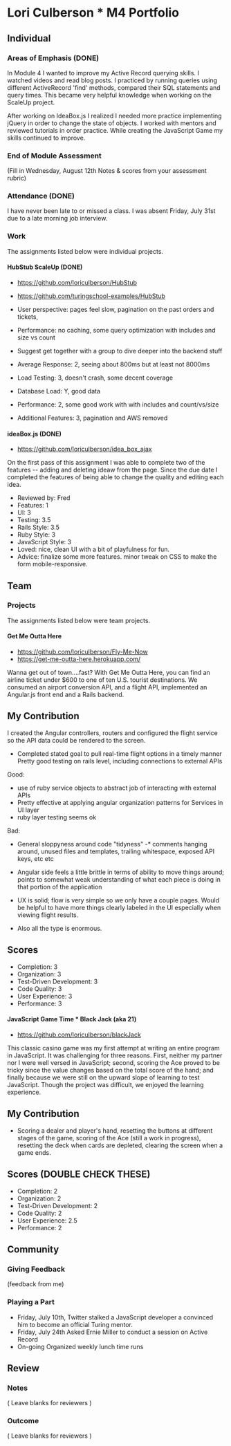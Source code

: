 # Lori Culberson * M4 Portfolio

## Individual

### Areas of Emphasis (DONE)
In Module 4 I wanted to improve my Active Record querying skills. I watched videos and read blog posts. I practiced by running queries using different ActiveRecord 'find' methods, compared their SQL statements and query times. This became very helpful knowledge when working on the ScaleUp project. 

After working on IdeaBox.js I realized I needed more practice implementing jQuery in order to change the state of objects. I worked with mentors and reviewed tutorials in order practice. While creating the JavaScript Game my skills continued to improve.

### End of Module Assessment

(Fill in Wednesday, August 12th Notes & scores from your assessment rubric)

### Attendance (DONE)
I have never been late to or missed a class. I was absent Friday, July 31st due to a late morning job interview. 

### Work

The assignments listed below were individual projects.

#### HubStub ScaleUp (DONE)
* https://github.com/loriculberson/HubStub
* https://github.com/turingschool-examples/HubStub

* User perspective: pages feel slow, pagination on the past orders and tickets,
* Performance: no caching, some query optimization with includes and size vs count
* Suggest get together with a group to dive deeper into the backend stuff

* Average Response: 2, seeing about 800ms but at least not 8000ms
* Load Testing: 3, doesn't crash, some decent coverage
* Database Load: Y, good data
* Performance: 2, some good work with with includes and count/vs/size
* Additional Features: 3, pagination and AWS removed


#### ideaBox.js (DONE)
* https://github.com/loriculberson/idea_box_ajax

On the first pass of this assignment I was able to complete two of the features -- adding and deleting ideaw from the page. Since the due date I completed the features of being able to change the quality and editing each idea. 

* Reviewed by: Fred
* Features: 1
* UI: 3
* Testing: 3.5
* Rails Style: 3.5
* Ruby Style: 3
* JavaScript Style: 3
* Loved: nice, clean UI with a bit of playfulness for fun.
* Advice: finalize some more features. minor tweak on CSS to make the form mobile-responsive.


## Team

### Projects

The assignments listed below were team projects.

#### Get Me Outta Here

* https://github.com/loriculberson/Fly-Me-Now
* https://get-me-outta-here.herokuapp.com/

Wanna get out of town....fast? With Get Me Outta Here, you can find an airline ticket under $600 to one of ten U.S. tourist destinations. We consumed an airport conversion API, and a flight API, implemented an Angular.js front end and a Rails backend.

## My Contribution
I created the Angular controllers, routers and configured the flight service so the API data could be rendered to the screen. 

* Completed stated goal to pull real-time flight options in a timely manner
Pretty good testing on rails level, including connections to external APIs

Good:
* use of ruby service objects to abstract job of interacting with external APIs
* Pretty effective at applying angular organization patterns for Services in UI layer
* ruby layer testing seems ok

Bad:
* General sloppyness around code "tidyness" -* comments hanging around, unused files and templates, trailing whitespace, exposed API keys, etc etc
* Angular side feels a little brittle in terms of ability to move things around; points to somewhat weak understanding of what each piece is doing in that portion of the application

* UX is solid; flow is very simple so we only have a couple pages. Would be helpful to have more things clearly labeled in the UI especially when viewing flight results.

* Also all the type is enormous.

## Scores
* Completion: 3
* Organization: 3
* Test-Driven Development: 3
* Code Quality: 3
* User Experience: 3
* Performance: 3


#### JavaScript Game Time * Black Jack (aka 21)
* https://github.com/loriculberson/blackJack

This classic casino game was my first attempt at writing an entire program in JavaScript. It was challenging for three reasons. First, neither my partner nor I were well versed in JavaScript; second, scoring the Ace proved to be tricky since the value changes based on the total score of the hand; and finally because we were still on the upward slope of learning to test JavaScript. Though the project was difficult, we enjoyed the learning experience.

## My Contribution
* Scoring a dealer and player's hand, resetting the buttons at different stages of the game, scoring of the Ace (still a work in progress), resetting the deck when cards are depleted, clearing the screen when a game ends.

## Scores (DOUBLE CHECK THESE)
* Completion: 2
* Organization: 2
* Test-Driven Development: 2
* Code Quality: 2
* User Experience: 2.5
* Performance: 2


## Community


### Giving Feedback

(feedback from me)

### Playing a Part

* Friday, July 10th, Twitter stalked a JavaScript developer a convinced him to become an official Turing mentor.
* Friday, July 24th Asked Ernie Miller to conduct a session on Active Record
* On-going Organized weekly lunch time runs

## Review

### Notes

( Leave blanks for reviewers )

### Outcome

( Leave blanks for reviewers )
